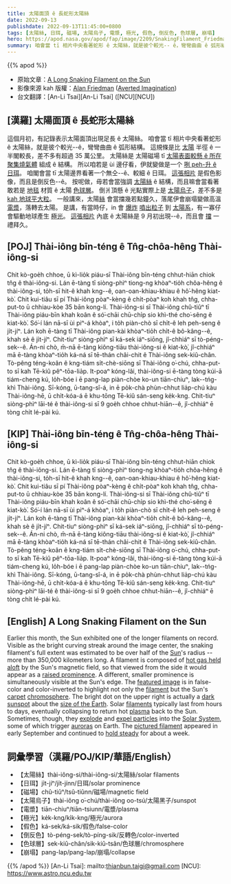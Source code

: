 ```yaml
---
title: 太陽面頂 ê 長蛇形太陽絲
date: 2022-09-13
publishdate: 2022-09-13T11:45:00+0800
tags: [太陽絲, 日珥, 磁場, 太陽烏子, 電漿, 極光, 假色, 倒反色, 色球層, 崩塌]
hero: https://apod.nasa.gov/apod/fap/image/2209/SnakingFilament_Friedman_960.jpg
summary: 咱會當 tī 相片中央看著蛇形 ê 太陽絲，就是彼个較光-- ê，彎彎曲曲 ê 弧形結構。
---
```


{{% apod %}}

- 原始文章：[A Long Snaking Filament on the Sun](https://apod.nasa.gov/apod/ap220913.html)
- 影像來源 kah 版權：[Alan Friedman](https://avertedimagination.squarespace.com/about) ([Averted Imagination](https://www.avertedimagination.com/))
- 台文翻譯：[An-Li Tsai][An-Li Tsai] ([NCU][NCU])

## [漢羅] 太陽面頂 ê 長蛇形太陽絲
這個月初，有記錄表示太陽面頂出現足長 ê 太陽絲。
咱會當 tī 相片中央看著蛇形 ê 太陽絲，就是彼个較光--ê，彎彎曲曲 ê 弧形結構。
這規條是比 [太陽][Sun] 半徑 ê 一半閣較長，差不多有超過 35 萬公里。
太陽絲是 太陽磁場 tī [太陽表面較懸 ê 所在 聚集燒氣體][hot gas held aloft] 組成 ê 結構。
所以咱若是 ùi 邊仔看，伊就變做是一个 [咧 peh-升 ê 日珥][raised prominence]。
咱閣會當 tī 太陽邊界看著一个無仝--ê、較細 ê 日珥。
[這張相片][featured image] 是假色影像，而且是倒反色--ê。
按呢做，毋若會當強調 [太陽絲][filament] ê 結構，而且嘛會當看著 敢若是 [地毯][carpet] 材質 ê 太陽 [色球層][chromosphere]。
倒爿頂懸 ê 光點實際上是 [太陽烏子][dark sunspot]，差不多是 [kah 地球平大粒][size of the Earth]。
一般講來，太陽[絲][filaments] 會當擋幾若點鐘久，落尾伊會崩塌變做高溫 [電漿][plasma]，落轉去太陽。
是講，有當時仔，in 會 [爆炸][explode] [噴出粒子][expel particles] 到 [太陽系][Solar System]，有一寡仔會驅動地球產生 [極光][auroras t]。
[這張相片][pictured filament] 內底 ê 太陽絲是 9 月初出現--ê，而且會 [擋][hold steady] 一禮拜久。

## [POJ] Thài-iông bīn-téng ê Tn̂g-chôa-hêng Thài-iông-si
Chit kò-goe̍h chhoe, ū kì-lio̍k piáu-sī Thài-iông bīn-téng chhut-hiān chiok tn̂g ê thài-iông-si.
Lán ē-tàng tī siòng-phìⁿ tiong-ng khòaⁿ-tio̍h chôa-hêng ê thài-iông-si, to̍h-sī hit-ê khah kng--ê, oan-oan-khiau-khiau ê hô͘-hêng kiat-kò͘.
Chit kui-tiâu sī pí Thài-iông pòaⁿ-kèng ê chi̍t-pòaⁿ koh khah tn̂g, chha-put-to ū chhiau-kòe 35 bān kong-lí.
Thài-iông-si sī Thài-iông chû-tiûⁿ tī Thài-iông piáu-bīn khah koân ê só͘-chāi chū-chi̍p sio khì-thé cho͘-sêng ê kiat-kò͘.
Só͘-í lán nā-sī ùi piⁿ-á khòaⁿ, i to̍h piàn-chò sī chi̍t-ê leh peh-seng ê ji̍t-jíⁿ.
Lán koh ē-tàng tī Thài-iông pian-kài khòaⁿ-tio̍h chi̍t-ê bô-kâng--ê, khah sè ê ji̍t-jíⁿ.
Chit-tiuⁿ siòng-phìⁿ sī ká-sek iáⁿ-siōng, jî-chhiáⁿ sī tò-péng-sek--ê.
Án-ni chò, m̄-nā ē-tàng kiông-tiāu thài-iông-si ê kiat-kò͘, jî-chhiáⁿ mā ē-tàng khòaⁿ-tio̍h ká-ná sī tē-thán châi-chit ê Thài-iông sek-kiû-chân.
Tò-pêng téng-koân ê kng-tiám si̍t-chè-siōng sī Thài-iông o͘-chú, chha-put-to sī kah Tē-kiû pêⁿ-tōa-lia̍p.
It-poaⁿ kóng-lâi, thài-iông-si ē-tàng tòng kúi-ā tiám-cheng kú, lo̍h-bóe i ē pang-lap piàn-chòe ko-un tiān-chiuⁿ, lak--tńg-khì Thài-iông.
Sī-kóng, ū-tang-sî-á, in ē po̍k-chà phùn-chhut lia̍p-chú kàu Thài-iông-hē, ū chi̍t-kóa-á ē khu-tōng Tē-kiû sán-seng ke̍k-kng.
Chit-tiuⁿ siòng-phìⁿ lāi-té ê thài-iông-si sī 9 goe̍h chhoe chhut-hiān--ê, jî-chhiáⁿ ē tòng chi̍t lé-pài kú.

## [KIP] Thài-iông bīn-téng ê Tn̂g-chôa-hêng Thài-iông-si
Chit kò-goe̍h chhoe, ū kì-lio̍k piáu-sī Thài-iông bīn-téng chhut-hiān chiok tn̂g ê thài-iông-si.
Lán ē-tàng tī siòng-phìⁿ tiong-ng khòaⁿ-tio̍h chôa-hêng ê thài-iông-si, to̍h-sī hit-ê khah kng--ê, oan-oan-khiau-khiau ê hô͘-hêng kiat-kò͘.
Chit kui-tiâu sī pí Thài-iông pòaⁿ-kèng ê chi̍t-pòaⁿ koh khah tn̂g, chha-put-to ū chhiau-kòe 35 bān kong-lí.
Thài-iông-si sī Thài-iông chû-tiûⁿ tī Thài-iông piáu-bīn khah koân ê só͘-chāi chū-chi̍p sio khì-thé cho͘-sêng ê kiat-kò͘.
Só͘-í lán nā-sī ùi piⁿ-á khòaⁿ, i to̍h piàn-chò sī chi̍t-ê leh peh-seng ê ji̍t-jíⁿ.
Lán koh ē-tàng tī Thài-iông pian-kài khòaⁿ-tio̍h chi̍t-ê bô-kâng--ê, khah sè ê ji̍t-jíⁿ.
Chit-tiuⁿ siòng-phìⁿ sī ká-sek iáⁿ-siōng, jî-chhiáⁿ sī tò-péng-sek--ê.
Án-ni chò, m̄-nā ē-tàng kiông-tiāu thài-iông-si ê kiat-kò͘, jî-chhiáⁿ mā ē-tàng khòaⁿ-tio̍h ká-ná sī tē-thán châi-chit ê Thài-iông sek-kiû-chân.
Tò-pêng téng-koân ê kng-tiám si̍t-chè-siōng sī Thài-iông o͘-chú, chha-put-to sī kah Tē-kiû pêⁿ-tōa-lia̍p.
It-poaⁿ kóng-lâi, thài-iông-si ē-tàng tòng kúi-ā tiám-cheng kú, lo̍h-bóe i ē pang-lap piàn-chòe ko-un tiān-chiuⁿ, lak--tńg-khì Thài-iông.
Sī-kóng, ū-tang-sî-á, in ē po̍k-chà phùn-chhut lia̍p-chú kàu Thài-iông-hē, ū chi̍t-kóa-á ē khu-tōng Tē-kiû sán-seng ke̍k-kng.
Chit-tiuⁿ siòng-phìⁿ lāi-té ê thài-iông-si sī 9 goe̍h chhoe chhut-hiān--ê, jî-chhiáⁿ ē tòng chi̍t lé-pài kú.

## [English] A Long Snaking Filament on the Sun
Earlier this month, the Sun exhibited one of the longer filaments on record.
Visible as the bright curving streak around the image center, the snaking filament's full extent was estimated to be over half of the [Sun][Sun]'s radius -- more than 350,000 kilometers long.
A filament is composed of [hot gas held aloft][hot gas held aloft] by the Sun's magnetic field, so that viewed from the side it would appear as a [raised prominence][raised prominence].
A different, smaller prominence is simultaneously visible at the Sun's edge.
The [featured image][featured image] is in false-color and color-inverted to highlight not only the [filament][filament] but the Sun's [carpet][carpet] [chromosphere][chromosphere].
The bright dot on the upper right is actually a [dark sunspot][dark sunspot] about the [size of the Earth][size of the Earth].
Solar [filaments][filaments] typically last from hours to days, eventually collapsing to return hot [plasma][plasma] back to the Sun.
Sometimes, though, they [explode][explode] and [expel particles][expel particles] into the [Solar System][Solar System], some of which trigger [auroras][auroras e] on Earth.
The [pictured filament][pictured filament] appeared in early September and continued to [hold steady][hold steady] for about a week.

## 詞彙學習（漢羅/POJ/KIP/華語/English）
- 【太陽絲】thài-iông-si/thài-iông-si/太陽絲/solar filaments
- 【日珥】ji̍t-jíⁿ/ji̍t-jínn/日珥/solar prominence
- 【磁場】chû-tiûⁿ/tsû-tiûnn/磁場/magnetic field
- 【太陽烏子】thài-iông o͘-chú/thài-iông oo-tsú/太陽黑子/sunspot
- 【電漿】tiān-chiuⁿ/tiān-tsiunn/電漿/plasma
- 【極光】ke̍k-kng/ki̍k-kng/極光/aurora
- 【假色】ká-sek/ká-sik/假色/false-color
- 【倒反色】tò-péng-sek/tò-píng-sik/反轉色/color-inverted
- 【色球層】sek-kiû-chân/sik-kiû-tsân/色球層/chromosphere
- 【崩塌】pang-lap/pang-lap/崩塌/collapse


{{% /apod %}}
[An-Li Tsai]: mailto:thianbun.taigi@gmail.com
[NCU]: https://www.astro.ncu.edu.tw

[copyright]: https://apod.nasa.gov/apod/fap/lib/about_apod.html#srapply

[Sun]:https://solarsystem.nasa.gov/solar-system/sun/in-depth/
[hot gas held aloft]:https://apod.nasa.gov/apod/ap120820.html
[raised prominence]:https://apod.nasa.gov/apod/ap140304.html
[featured image]:https://avertedimagination.com/img_pages/great_wall_2022.html
[filament]:https://apod.nasa.gov/apod/ap150210.html
[carpet]:https://apod.nasa.gov/apod/ap971106.html
[chromosphere]:https://en.wikipedia.org/wiki/Chromosphere
[dark sunspot]:https://apod.nasa.gov/apod/ap150629.html
[size of the Earth]:https://solarsystem.nasa.gov/solar-system/sun/by-the-numbers/
[filaments]:http://en.wikipedia.org/wiki/Solar_prominence
[plasma]:https://en.wikipedia.org/wiki/Plasma_(physics)
[explode]:https://apod.nasa.gov/apod/ap190526.html
[expel particles]:https://apod.nasa.gov/apod/ap180902.html
[Solar System]:https://solarsystem.nasa.gov/solar-system/our-solar-system/overview/
[auroras e]:https://apod.nasa.gov/apod/ap220322.html
[auroras t]:https://apod.nasa.gov/daily/20220322/
[pictured filament]:https://spaceweathergallery.com/indiv_upload.php?upload_id=188146
[hold steady]:https://media.istockphoto.com/photos/cute-kitten-hanging-on-to-rope-isolated-on-white-picture-id152959821
